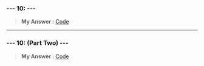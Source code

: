 
### **--- 10: ---**
> **My Answer :**
[Code]()
 
------
 
### **--- 10: (Part Two) ---**
> **My Answer :**
[Code]()

